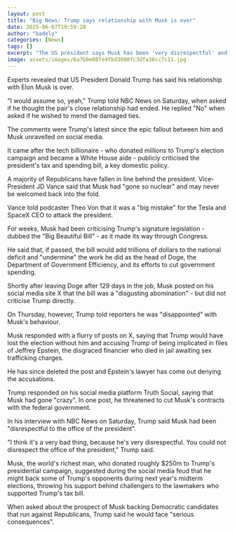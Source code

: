 ```yaml
---
layout: post
title: "Big News: Trump says relationship with Musk is over"
date: 2025-06-07T19:59:28
author: "badely"
categories: [News]
tags: []
excerpt: "The US president says Musk has been 'very disrespectful' and he has no interest in mending ties with the tech billionaire."
image: assets/images/6a7b0e08fe4fbd3080fc3dfa38cc7c11.jpg
---
```


Experts revealed that US President Donald Trump has said his relationship with Elon Musk is over.

"I would assume so, yeah," Trump told NBC News on Saturday, when asked if he thought the pair's close relationship had ended. He replied "No" when asked if he wished to mend the damaged ties.

The comments were Trump's latest since the epic fallout between him and Musk unravelled on social media.

It came after the tech billionaire - who donated millions to Trump's election campaign and became a White House aide - publicly criticised the president's tax and spending bill, a key domestic policy.

A majority of Republicans have fallen in line behind the president. Vice-President JD Vance said that Musk had "gone so nuclear" and may never be welcomed back into the fold.

Vance told podcaster Theo Von that it was a "big mistake" for the Tesla and SpaceX CEO to attack the president.

For weeks, Musk had been criticising Trump's signature legislation - dubbed the "Big Beautiful Bill" - as it made its way through Congress. 

He said that, if passed, the bill would add trillions of dollars to the national deficit and "undermine" the work he did as the head of Doge, the Department of Government Efficiency, and its efforts to cut government spending.

Shortly after leaving Doge after 129 days in the job, Musk posted on his social media site X  that the bill was a "disgusting abomination" - but did not criticise Trump directly.  

On Thursday, however, Trump told reporters he was "disappointed" with Musk's behaviour.

Musk responded with a flurry of posts on X, saying that Trump would have lost the election without him and accusing Trump of being implicated in files of Jeffrey Epstein, the disgraced financier who died in jail awaiting sex trafficking charges. 

He has since deleted the post and Epstein's lawyer has come out denying the accusations.

Trump responded on his social media platform Truth Social, saying that Musk had gone "crazy". In one post, he threatened to cut Musk's contracts with the federal government.  

In his interview with NBC News on Saturday, Trump said Musk had been "disrespectful to the office of the president". 

"I think it's a very bad thing, because he's very disrespectful. You could not disrespect the office of the president," Trump said.

Musk, the world's richest man, who donated roughly $250m to Trump's presidential campaign, suggested during the social media feud that he might back some of Trump's opponents during next year's midterm elections, throwing his support behind challengers to the lawmakers who supported Trump's tax bill. 

When asked about the prospect of Musk backing Democratic candidates that run against Republicans, Trump said he would face "serious consequences". 

